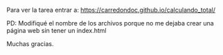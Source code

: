 Para ver la tarea entrar a: https://carredondoc.github.io/calculando_total/

PD: Modifiqué el nombre de los archivos porque no me dejaba crear una página web sin tener un index.html

Muchas gracias.
